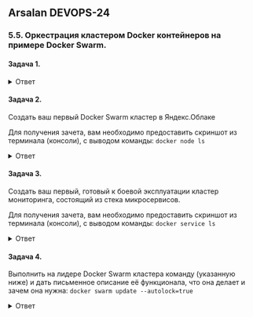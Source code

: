 ## Arsalan DEVOPS-24

### 5.5. Оркестрация кластером Docker контейнеров на примере Docker Swarm.

####  Задача 1.
<details>
<summary>Ответ</summary>

</details>


####  Задача 2.
Создать ваш первый Docker Swarm кластер в Яндекс.Облаке

Для получения зачета, вам необходимо предоставить скриншот из терминала (консоли), с выводом команды:
`docker node ls`

<details>
<summary>Ответ</summary>

</details>


####  Задача 3.
Создать ваш первый, готовый к боевой эксплуатации кластер мониторинга, состоящий из стека микросервисов.

Для получения зачета, вам необходимо предоставить скриншот из терминала (консоли), с выводом команды:
`docker service ls`
<details>
<summary>Ответ</summary>

</details>

####  Задача 4.
Выполнить на лидере Docker Swarm кластера команду (указанную ниже) и дать письменное описание её функционала, что она делает и зачем она нужна:
`docker swarm update --autolock=true`
<details>
<summary>Ответ</summary>

</details>

